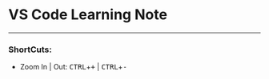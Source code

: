 # VS Code Learning Note

---

### ShortCuts:

- Zoom In | Out: <kbd>CTRL</kbd>+<kbd>+</kbd> | <kbd>CTRL</kbd>+<kbd>-</kbd>
